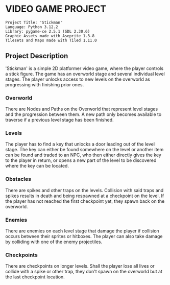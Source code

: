 # VIDEO GAME PROJECT
    Project Title: 'Stickman'
    Language: Python 3.12.2
    Library: pygame-ce 2.5.1 (SDL 2.30.6)
    Graphic Assets made with Aseprite 1.3.8
    Tilesets and Maps made with Tiled 1.11.0

## Project Description
'Stickman' is a simple 2D platformer video game, where the player controls a stick figure. The game has an overworld stage and several individual level stages. The player unlocks access to new levels on the overworld as progressing with finishing prior ones.

### Overworld
There are Nodes and Paths on the Overworld that represent level stages and the progression between them. A new path only becomes available to traverse if a previous level stage has been finished.

### Levels
The player has to find a key that unlocks a door leading out of the level stage. The key can either be found somewhere on the level or another item can be found and traded to an NPC, who then either directly gives the key to the player in return, or opens a new part of the level to be discovered where the key can be located.

### Obstacles
There are spikes and other traps on the levels. Collision with said traps and spikes results in death and being respawned at a checkpoint on the level. If the player has not reached the first checkpoint yet, they spawn back on the overworld.

### Enemies
There are enemies on each level stage that damage the player if collision occurs between their sprites or hitboxes. The player can also take damage by colliding with one of the enemy projectiles.

### Checkpoints
There are checkpoints on longer levels. Shall the player lose all lives or collide with a spike or other trap, they don't spawn on the overworld but at the last checkpoint location.